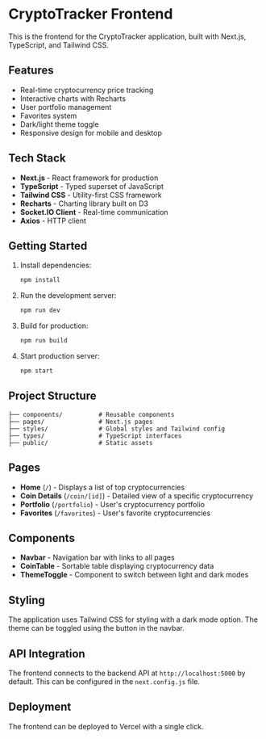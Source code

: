 # CryptoTracker Frontend

This is the frontend for the CryptoTracker application, built with Next.js, TypeScript, and Tailwind CSS.

## Features

- Real-time cryptocurrency price tracking
- Interactive charts with Recharts
- User portfolio management
- Favorites system
- Dark/light theme toggle
- Responsive design for mobile and desktop

## Tech Stack

- **Next.js** - React framework for production
- **TypeScript** - Typed superset of JavaScript
- **Tailwind CSS** - Utility-first CSS framework
- **Recharts** - Charting library built on D3
- **Socket.IO Client** - Real-time communication
- **Axios** - HTTP client

## Getting Started

1. Install dependencies:
   ```bash
   npm install
   ```

2. Run the development server:
   ```bash
   npm run dev
   ```

3. Build for production:
   ```bash
   npm run build
   ```

4. Start production server:
   ```bash
   npm start
   ```

## Project Structure

```
├── components/          # Reusable components
├── pages/               # Next.js pages
├── styles/              # Global styles and Tailwind config
├── types/               # TypeScript interfaces
├── public/              # Static assets
```

## Pages

- **Home** (`/`) - Displays a list of top cryptocurrencies
- **Coin Details** (`/coin/[id]`) - Detailed view of a specific cryptocurrency
- **Portfolio** (`/portfolio`) - User's cryptocurrency portfolio
- **Favorites** (`/favorites`) - User's favorite cryptocurrencies

## Components

- **Navbar** - Navigation bar with links to all pages
- **CoinTable** - Sortable table displaying cryptocurrency data
- **ThemeToggle** - Component to switch between light and dark modes

## Styling

The application uses Tailwind CSS for styling with a dark mode option. The theme can be toggled using the button in the navbar.

## API Integration

The frontend connects to the backend API at `http://localhost:5000` by default. This can be configured in the `next.config.js` file.

## Deployment

The frontend can be deployed to Vercel with a single click.